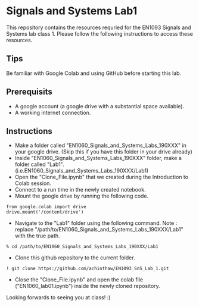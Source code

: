 # Signals and Systems Lab1
This repository contains the resources requried for the EN1093 Signals and Systems lab class 1. Please follow the following instructions to access these resources.

## Tips
Be familiar with Google Colab and using GitHub before starting this lab. 

## Prerequisits
* A google account (a google drive with a substantial space available).
* A working internet connection.

## Instructions
* Make a folder called "EN1060_Signals_and_Systems_Labs_190XXX" in your google drive. (Skip this if you have this folder in your drive already)
* Inside "EN1060_Signals_and_Systems_Labs_190XXX" folder, make a folder called "Lab1". (i.e.EN1060_Signals_and_Systems_Labs_190XXX/Lab1)
* Open the "Clone_File.ipynb" that we created during the Introduction to Colab session.
* Connect to a run time in the newly created notebook.
* Mount the google drive by running the following code.

```
from google.colab import drive
drive.mount('/content/drive')
```
* Navigate to the "Lab1" folder using the following command. Note : replace "/path/to/EN1060_Signals_and_Systems_Labs_190XXX/Lab1" with the true path.
```
% cd /path/to/EN1060_Signals_and_Systems_Labs_190XXX/Lab1
```
* Clone this github repository to the current folder.
```
! git clone https://github.com/achinthaw/EN1093_SnS_Lab_1.git
```
* Close the "Clone_File.ipynb" and open the colab file ("EN1060_lab01.ipynb") inside the newly cloned repository.

Looking forwards to seeing you at class! :)
